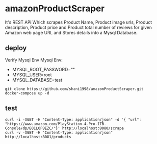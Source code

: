 # amazonProductScraper
It's REST APi Which scrapes Product Name, Product image urls, Product description, Product price and Product total number of reviews for given Amazon web page URL and Stores details into a Mysql Database. 

## deploy
Verify Mysql Env
Mysql Env:
   - MYSQL_ROOT_PASSWORD=""
   - MYSQL_USER=root
   - MYSQL_DATABASE=test
```shell
git clone https://github.com/shani1998/amazonProductScraper.git
docker-compose up -d 
```

## test
```shell
curl -i -XGET -H "Content-Type: application/json" -d '{ "url": "https://www.amazon.com/PlayStation-4-Pro-1TB-Console/dp/B01LOP8EZC/"}' http://localhost:8080/scrape
curl -v -XGET -H "Content-Type: application/json" http://localhost:8081/products
```
